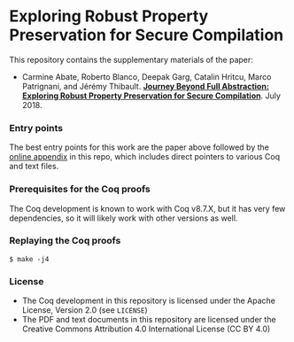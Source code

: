 # Exploring Robust Property Preservation for Secure Compilation #

This repository contains the supplementary materials of the paper:
- Carmine Abate, Roberto Blanco, Deepak Garg, Catalin Hritcu, Marco Patrignani, and Jérémy Thibault.
  **[Journey Beyond Full Abstraction: Exploring Robust Property Preservation for Secure Compilation](http://arxiv.org/abs/1807.04603)**. July 2018.

### Entry points ###

The best entry points for this work are the paper above followed by the [online appendix](https://github.com/secure-compilation/exploring-robust-property-preservation/blob/master/appendix.pdf) in this repo, which includes direct pointers to various Coq and text files.

### Prerequisites for the Coq proofs ###

The Coq development is known to work with Coq v8.7.X, but it has very few dependencies, so it will likely work with other versions as well.

### Replaying the Coq proofs ###

    $ make -j4

### License ###

- The Coq development in this repository is licensed under the Apache License, Version 2.0 (see `LICENSE`)
- The PDF and text documents in this repository are licensed under the Creative Commons Attribution 4.0 International License (CC BY 4.0)
